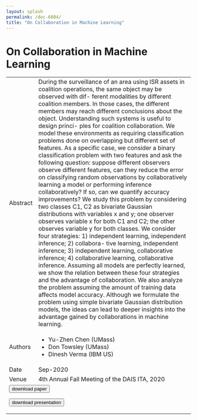 ```yaml
---
layout: splash
permalink: /doc-6084/
title: "On Collaboration in Machine Learning"
---
```


# On Collaboration in Machine Learning

<table>
    <tbody>
    <tr>
        <td>Abstract</td>
        <td>During the surveillance of an area using ISR assets in coalition operations, the same object may be observed with dif- ferent modalities by different coalition members. In those cases, the different members may reach different conclusions about the object. Understanding such systems is useful to design princi- ples for coalition collaboration. We model these environments as requiring classification problems done on overlapping but different set of features. As a specific case, we consider a binary classification problem with two features and ask the following question: suppose different observers observe different features, can they reduce the error on classifying random observations by collaboratively learning a model or performing inference collaboratively? If so, can we quantify accuracy improvements? We study this problem by considering two classes C1, C2 as bivariate Gaussian distributions with variables x and y; one observer observes variable x for both C1 and C2; the other observes variable y for both classes. We consider four strategies: 1) independent learning, independent inference; 2) collabora- tive learning, independent inference; 3) independent learning, collaborative inference; 4) collaborative learning, collaborative inference. Assuming all models are perfectly learned, we show the relation between these four strategies and the advantage of collaboration. We also analyze the problem assuming the amount of training data affects model accuracy. Although we formulate the problem using simple bivariate Gaussian distribution models, the ideas can lead to deeper insights into the advantage gained by collaborations in machine learning.</td>
    </tr>
    <tr>
        <td>Authors</td>
        <td>
            <ul>
                <li>Yu-Zhen Chen (UMass)</li>
                <li>Don Towsley (UMass)</li>
                <li>Dinesh Verma (IBM US)</li>
            </ul>
        </td>
    </tr>
    <tr>
        <td>Date</td>
        <td>Sep-2020</td>
    </tr>
    <tr>
        <td>Venue</td>
        <td>4th Annual Fall Meeting of the DAIS ITA, 2020</td>
    </tr>
        <tr>
            <td colspan="2">
                <form method="get" action="https://ibm.box.com/v/doc-6084-paper">
                    <button type="submit">download paper</button>
                </form>
                <form method="get" action="https://ibm.box.com/v/doc-6084-slides">
                    <button type="submit">download presentation</button>
                </form>
            </td>
        </tr>
    </tbody>
</table>
